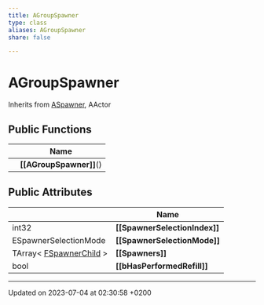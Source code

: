 ```yaml
---
title: AGroupSpawner
type: class
aliases: AGroupSpawner
share: false

---
```


# AGroupSpawner





Inherits from [ASpawner](/docs/SDK/Source/Classes/classASpawner.md), AActor

## Public Functions

|                | Name           |
| -------------- | -------------- |
| | **[[AGroupSpawner]]**() |

## Public Attributes

|                | Name           |
| -------------- | -------------- |
| int32 | **[[SpawnerSelectionIndex]]**  |
| ESpawnerSelectionMode | **[[SpawnerSelectionMode]]**  |
| TArray< [FSpawnerChild](/docs/SDK/Source/Classes/structFSpawnerChild.md) > | **[[Spawners]]**  |
| bool | **[[bHasPerformedRefill]]**  |

-------------------------------

Updated on 2023-07-04 at 02:30:58 +0200